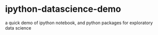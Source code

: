ipython-datascience-demo
========================

a quick demo of ipython notebook, and python packages for exploratory data science
